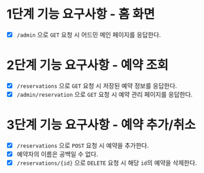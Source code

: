 # 1단계 기능 요구사항 - 홈 화면

- [x] `/admin` 으로 `GET` 요청 시 어드민 메인 페이지를 응답한다.

# 2단계 기능 요구사항 - 예약 조회
- [x] `/reservations` 으로 `GET` 요청 시 저장된 예약 정보를 응답한다.
- [x] `/admin/reservation` 으로 `GET` 요청 시 예약 관리 페이지를 응답한다.

# 3단계 기능 요구사항 - 예약 추가/취소
- [x] `/reservations` 으로 `POST` 요청 시 예약을 추가한다.
- [x] 예약자의 이름은 공백일 수 없다.
- [x] `/reservations/{id}` 으로 `DELETE` 요청 시 해당 `id`의 예약을 삭제한다.
